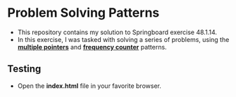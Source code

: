 # Problem Solving Patterns

- This repository contains my solution to Springboard exercise 48.1.14.
- In this exercise, I was tasked with solving a series of problems, using the [**multiple pointers**](https://levelup.gitconnected.com/using-the-multiple-pointers-strategy-to-solve-algorithms-b90a98f854db) and [**frequency counter**](https://www.freecodecamp.org/news/solve-technical-interview-questions-using-frequency-counter/) patterns.

## Testing

- Open the **index.html** file in your favorite browser.
